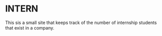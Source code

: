 # INTERN
This sis a small site that keeps track of the number of internship students that exist in a company.
